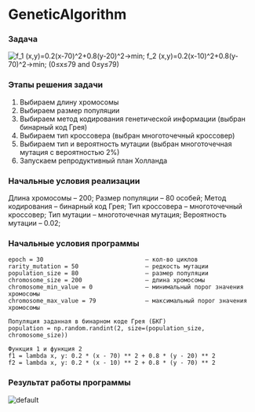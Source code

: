 # GeneticAlgorithm

### Задача
![
f_1 (x,y)=0.2(x-70)^2+0.8(y-20)^2→min; 
f_2 (x,y)=0.2(x-10)^2+0.8(y-70)^2→min; 
(0≤x≤79 and 0≤y≤79)
](https://user-images.githubusercontent.com/31689842/41864397-8bdf9256-78b2-11e8-85c5-182dc979733d.png)

### Этапы решения задачи

1. Выбираем длину хромосомы
2. Выбираем размер популяции
3. Выбираем метод кодирования генетической информации (выбран бинарный код Грея)
4. Выбираем тип кроссовера (выбран многоточечный кроссовер)
5. Выбираем тип и вероятность мутации (выбран многоточечная мутация с вероятностью 2%)
6. Запускаем репродуктивный план Холланда

### Начальные условия реализации

Длина хромосомы – 200;
Размер популяции – 80 особей;
Метод кодирования – бинарный код Грея;
Тип кроссовера – многоточечный кроссовер;
Тип мутации – многоточечная мутация;
Вероятность мутации – 0.02;

### Начальные условия программы
```
epoch = 30                             — кол-во циклов
rarity_mutation = 50                   — редкость мутации
population_size = 80                   — размер популяции
chromosome_size = 200                  — длина хромосомы
chromosome_min_value = 0               — минимальный порог значения хромосомы 
chromosome_max_value = 79              — максимальный порог значения хромосомы

Популяция заданная в бинарном коде Грея (БКГ)
population = np.random.randint(2, size=(population_size, chromosome_size))

Функция 1 и функция 2
f1 = lambda x, y: 0.2 * (x - 70) ** 2 + 0.8 * (y - 20) ** 2
f2 = lambda x, y: 0.2 * (x - 10) ** 2 + 0.8 * (y - 70) ** 2
```
### Результат работы программы
![default](https://user-images.githubusercontent.com/31689842/41864066-5428d440-78b1-11e8-8b37-231731439be1.png)
